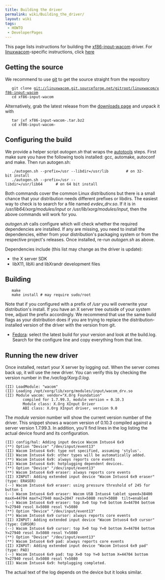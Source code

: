 ```yaml
---
title: Building the driver
permalink: wiki/Building_the_driver/
layout: wiki
tags:
 - HOWTO
 - DeveloperPages
---
```


This page lists instructions for building the
[xf86-input-wacom](xf86-input-wacom "wikilink") driver. For
[linuxwacom](linuxwacom "wikilink")-specific instructions, click
[here](/wiki/Building_linuxwacom "wikilink")

Getting the source
------------------

We recommend to use [git](/wiki/Using_Git "wikilink") to get the source
straight from the repository

`   git clone `[`git://linuxwacom.git.sourceforge.net/gitroot/linuxwacom/xf86-input-wacom`](git://linuxwacom.git.sourceforge.net/gitroot/linuxwacom/xf86-input-wacom)  
`   cd xf86-input-wacom`

Alternatively, grab the latest release from the [downloads
page](https://sourceforge.net/projects/linuxwacom/files/xf86-input-wacom/)
and unpack it with

`   tar jxf xf86-input-wacom-`<version number>`.tar.bz2`  
`   cd xf86-input-wacom-`<version-number>

Configuring the build
---------------------

We provide a helper script *autogen.sh* that wraps the
[autotools](http://en.wikipedia.org/wiki/GNU_build_system) steps. First
make sure you have the following tools installed: gcc, automake,
autoconf and make. Then run autogen.sh:

`   ./autogen.sh --prefix=/usr --libdir=/usr/lib        # on 32-bit install`  
`   ./autogen.sh --prefix=/usr --libdir=/usr/lib64      # on 64 bit install`

Both commands cover the common Linux distributions but there is a small
chance that your distribution needs different prefixes or libdirs. The
easiest way to check is to search for a file named *evdev\_drv.so*. If
it is in */usr/lib64/xorg/modules/input* or
*/usr/lib/xorg/modules/input*, then the above commands will work for
you.

*autogen.sh* calls configure which will check whether the required
dependencies are installed. If any are missing, you need to install the
dependencies, either from your distribution's packaging system or from
the respective project's releases. Once installed, re-run *autogen.sh*
as above.

Dependencies include (this list may change as the driver is update):

-   the X server SDK
-   libX11, libXi and libXrandr development files

Building
--------

`   make`  
`   make install # may require sudo/root`

Note that if you configured with a prefix of */usr* you will overwrite
your distribution's install. If you have an X server tree outside of
your system tree, adjust the prefix accordingly. We recommend that use
the same build flags as your distribution does if you are trying to
replace the distribution-installed version of the driver with the
version from git.

-   [Fedora](http://koji.fedoraproject.org/koji/packageinfo?packageID=9537):
    select the latest build for your version and look at the build.log.
    Search for the configure line and copy everything from that line.

Running the new driver
----------------------

Once installed, restart your X server by logging out. When the server
comes back up, it will use the new driver. You can verify this by
checking the version number in the */var/log/Xorg.0.log*.

    (II) LoadModule: "wacom"
    (II) Loading /opt/xorg/lib/xorg/modules/input/wacom_drv.so
    (II) Module wacom: vendor="X.Org Foundation"
            compiled for 1.7.99.3, module version = 0.10.3
            Module class: X.Org XInput Driver
            ABI class: X.Org XInput driver, version 9.0

The *module version* number will show the current version number of the
driver. This snippet shows a wacom version of 0.10.3 compiled against a
server version 1.7.99.3. In addition, you'll find lines in the log
listing the actual device found and its configuration.

    (II) config/hal: Adding input device Wacom Intuos4 6x9
    (**) Option "Device" "/dev/input/event13"
    (II) Wacom Intuos4 6x9: type not specified, assuming 'stylus'.
    (II) Wacom Intuos4 6x9: other types will be automatically added.
    (**) Wacom Intuos4 6x9: always reports core events
    (II) Wacom Intuos4 6x9: hotplugging dependent devices.
    (**) Option "Device" "/dev/input/event13"
    (**) Wacom Intuos4 6x9 eraser: always reports core events
    (II) XINPUT: Adding extended input device "Wacom Intuos4 6x9 eraser" (type: ERASER)
    (--) Wacom Intuos4 6x9 eraser: using pressure threshold of 245 for button 1
    (--) Wacom Intuos4 6x9 eraser: Wacom USB Intuos4 tablet speed=38400 maxX=44704 maxY=27940 maxZ=2047 resX=5080 resY=5080  tilt=enabled
    (--) Wacom Intuos4 6x9 eraser: top X=0 top Y=0 bottom X=44704 bottom Y=27940 resol X=5080 resol Y=5080
    (**) Option "Device" "/dev/input/event13"
    (**) Wacom Intuos4 6x9 cursor: always reports core events
    (II) XINPUT: Adding extended input device "Wacom Intuos4 6x9 cursor" (type: CURSOR)
    (--) Wacom Intuos4 6x9 cursor: top X=0 top Y=0 bottom X=44704 bottom Y=27940 resol X=5080 resol Y=5080
    (**) Option "Device" "/dev/input/event13"
    (**) Wacom Intuos4 6x9 pad: always reports core events
    (II) XINPUT: Adding extended input device "Wacom Intuos4 6x9 pad" (type: PAD)
    (--) Wacom Intuos4 6x9 pad: top X=0 top Y=0 bottom X=44704 bottom Y=27940 resol X=5080 resol Y=5080
    (II) Wacom Intuos4 6x9: hotplugging completed.

The actual text of the log depends on the device but it looks similar.
